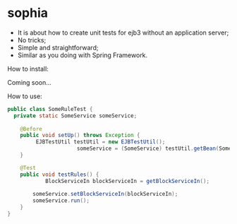 # sophia

- It is about how to create unit tests for ejb3 without an application server;
- No tricks;
- Simple and straightforward;
- Similar as you doing with Spring Framework.

How to install:

Coming soon...

How to use:

```java
public class SomeRuleTest {
  private static SomeService someService;
	
	@Before
	public void setUp() throws Exception {
		 EJBTestUtil testUtil = new EJBTestUtil();
		              someService = (SomeService) testUtil.getBean(SomeService.class);	
	}

  	@Test
	public void testRules() {
	        BlockServiceIn blockServiceIn = getBlockServiceIn();
			    
		someService.setBlockServiceIn(blockServiceIn);
		someService.run();
	}
}
```




